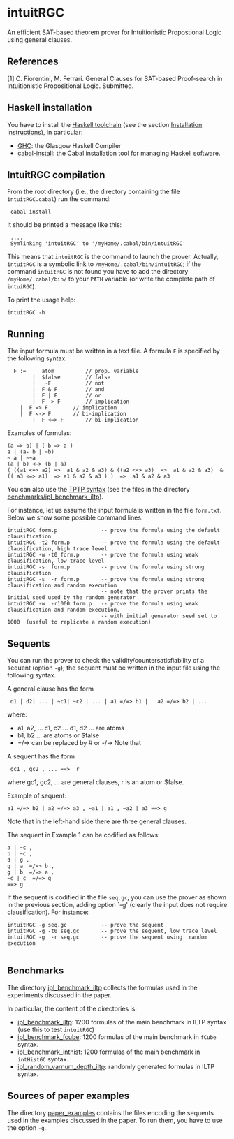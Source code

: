 intuitRGC 
=========

An efficient SAT-based theorem prover for Intuitionistic Propostional Logic using general clauses.



References
----------


[1] C. Fiorentini, M. Ferrari. General Clauses for SAT-based Proof-search in Intuitionistic Propositional Logic. Submitted.



Haskell installation
-------------------

You have to install the [Haskell toolchain](https://www.haskell.org/downloads)
(see  the section  [Installation instructions](https://www.haskell.org/downloads#ghcup)), 
in particular:

- [GHC](https://www.haskell.org/ghc/): the Glasgow Haskell Compiler
- [cabal-install](https://cabal.readthedocs.io/en/3.6/): the Cabal installation tool for managing Haskell software.



IntuitRGC compilation
----------------------

From the  root directory (i.e., the directory containing the file  `intuitRGC.cabal`) run the command:

```console
 cabal install
```

It should be printed a message like this:

```console
 ....
 Symlinking 'intuitRGC' to '/myHome/.cabal/bin/intuitRGC'
```

This means that `intuitRGC` is the command to launch the prover. Actually,
`intuitRGC` is a symbolic link to    `/myHome/.cabal/bin/intuitRGC`; if
the command `intuitRGC` is not found you have to add the directory `/myHome/.cabal/bin/` to
your `PATH` variable (or write the complete path of `intuiRGC`).


To print the usage help:


```console
intuitRGC -h
```


Running
-------

The input formula must be written in a text file. A formula `F` is specified by the following syntax:

```console
  F :=     atom          // prop. variable
        |  $false        // false
        |   ~F           // not 
        |  F & F         // and
        |  F | F         // or
        |  F -> F        // implication
	|  F => F        // implication
	|  F <-> F       // bi-implication
        |  F <=> F       // bi-implication
```
Examples of formulas:

```console
(a => b) | ( b => a )
a | (a- b | ~b)
~ a | ~~a
(a | b) <-> (b | a)
( ((a1 <=> a2) =>  a1 & a2 & a3) & ((a2 <=> a3)  =>  a1 & a2 & a3)  & (( a3 <=> a1)  => a1 & a2 & a3 ) )  =>  a1 & a2 & a3  
```

You can also use the [TPTP syntax](http://tptp.cs.miami.edu/TPTP/QuickGuide/Problems.html)
(see the files in  the
directory  [benchmarks/ipl_benchmark_iltp](https://github.com/cfiorentini/intuitRGC/tree/main/benchmarks/ipl_benchmark_iltp)).


For instance, let us assume the input formula is written in the file `form.txt`.
Below we show some possible command lines.


```console
intuitRGC form.p              -- prove the formula using the default clausification
intuitRGC -t2 form.p          -- prove the formula using the default clausification, high trace level
intuitRGC -w -t0 form.p       -- prove the formula using weak clausification, low trace level
intuitRGC -s  form.p          -- prove the formula using strong clausification
intuitRGC -s  -r form.p       -- prove the formula using strong clausification and random execution
                              -- note that the prover prints the initial seed used by the random generator 
intuitRGC -w  -r1000 form.p   -- prove the formula using weak clausification and random execution, 
                              -- with initial generator seed set to 1000  (useful to replicate a random execution)

```

Sequents 
--------

You can run the prover to check the validity/countersatisfiability  of a sequent (option `-g`); the sequent must be written in the input file using the following syntax.

A  general clause has the form

```console
 d1 | d2| ... | ~c1| ~c2 | ... | a1 =/=> b1 |   a2 =/=> b2 | ...
```
where:

-  a1, a2, ...  c1, c2 ...  d1, d2 ... are atoms
-  b1, b2 ... are atoms or $false
-   =/=> can be replaced by  # or -/->
Note that 

A sequent has the form

```console
 gc1 , gc2 , ... ==>  r
```

where gc1, gc2, ...  are general  clauses, r  is an atom or $false. 


Example of sequent:


```console
a1 =/=> b2 | a2 =/=> a3 , ~a1 | a1 , ~a2 | a3 ==> g

```
Note that in the left-hand side there are three general clauses. 

The sequent in Example 1 can be codified as follows:

```console
a | ~c ,
b | ~c ,
d | g ,
g | a  =/=> b , 
g | b  =/=> a , 
~d | c  =/=> q 
==> g
```


If the sequent is codified in the file `seq.gc`, you can use the prover as shown in the previous section, adding option `-g'
(clearly  the input does not require clausification). For instance:



```console
intuitRGC -g seq.gc           -- prove the sequent 
intuitRGC -g -t0 seq.gc       -- prove the sequent, low trace level
intuitRGC -g  -r seq.gc       -- prove the sequent using  random execution
                   
```


Benchmarks
----------

The directory [ipl_benchmark_iltp](https://github.com/cfiorentini/intuitRGC/tree/main/benchmarks) collects the formulas used in the experiments
discussed in the paper.

In particular, the content of the directories is:

-  [ipl_benchmark_iltp](https://github.com/cfiorentini/intuitRGC/tree/main/benchmarks/ipl_benchmark_iltp):
1200 formulas of the main benchmark in ILTP syntax (use this to test `intuitRGC`)
-   [ipl_benchmark_fcube](https://github.com/cfiorentini/intuitRGC/tree/main/benchmarks/ipl_benchmark_fcube):
1200 formulas of the main benchmark in `fCube` syntax.
-   [ipl_benchmark_inthist](https://github.com/cfiorentini/intuitRGC/tree/main/benchmarks/[ipl_benchmark_inthist):
1200 formulas of the main benchmark in `intHistGC` syntax.
-  [ipl_random_varnum_depth_iltp](https://github.com/cfiorentini/intuitRGC/tree/main/benchmarks/[ipl_random_varnum_depth_iltp):
randomly generated formulas in   ILTP syntax.



Sources of paper examples
------------------------

The directory
[paper_examples](https://github.com/cfiorentini/intuitRGC/tree/main/paper_examples)
contains the files encoding the sequents used in the examples
discussed in the paper. To run them, you have to use the option `-g`.